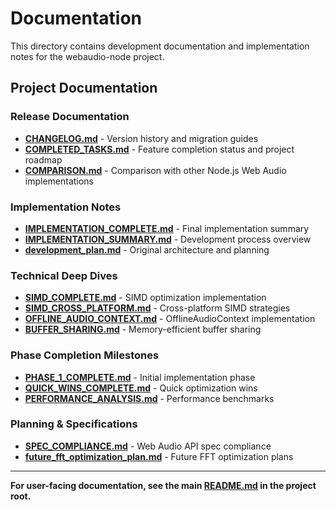 # Documentation

This directory contains development documentation and implementation notes for the webaudio-node project.

## Project Documentation

### Release Documentation
- **[CHANGELOG.md](CHANGELOG.md)** - Version history and migration guides
- **[COMPLETED_TASKS.md](COMPLETED_TASKS.md)** - Feature completion status and project roadmap
- **[COMPARISON.md](COMPARISON.md)** - Comparison with other Node.js Web Audio implementations

### Implementation Notes
- **[IMPLEMENTATION_COMPLETE.md](IMPLEMENTATION_COMPLETE.md)** - Final implementation summary
- **[IMPLEMENTATION_SUMMARY.md](IMPLEMENTATION_SUMMARY.md)** - Development process overview
- **[development_plan.md](development_plan.md)** - Original architecture and planning

### Technical Deep Dives
- **[SIMD_COMPLETE.md](SIMD_COMPLETE.md)** - SIMD optimization implementation
- **[SIMD_CROSS_PLATFORM.md](SIMD_CROSS_PLATFORM.md)** - Cross-platform SIMD strategies
- **[OFFLINE_AUDIO_CONTEXT.md](OFFLINE_AUDIO_CONTEXT.md)** - OfflineAudioContext implementation
- **[BUFFER_SHARING.md](BUFFER_SHARING.md)** - Memory-efficient buffer sharing

### Phase Completion Milestones
- **[PHASE_1_COMPLETE.md](PHASE_1_COMPLETE.md)** - Initial implementation phase
- **[QUICK_WINS_COMPLETE.md](QUICK_WINS_COMPLETE.md)** - Quick optimization wins
- **[PERFORMANCE_ANALYSIS.md](PERFORMANCE_ANALYSIS.md)** - Performance benchmarks

### Planning & Specifications
- **[SPEC_COMPLIANCE.md](SPEC_COMPLIANCE.md)** - Web Audio API spec compliance
- **[future_fft_optimization_plan.md](future_fft_optimization_plan.md)** - Future FFT optimization plans

---

**For user-facing documentation, see the main [README.md](../README.md) in the project root.**
